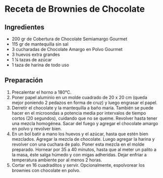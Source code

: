 # Receta de Brownies de Chocolate

## Ingredientes
- 200 gr de Cobertura de Chocolate Semiamargo Gourmet
- 115 gr de mantequilla sin sal
- 3 cucharadas de Chocolate Amargo en Polvo Gourmet
- 3 huevos extra grandes
- 1 ¼ tazas de azúcar
- 1 taza de harina de todo uso
  
## Preparación
1. Precalentar el horno a 180°C.
2. Poner papel aluminio en un molde cuadrado de 20 x 20 cm (queda mejor poniendo 2 pedazos en forma de cruz) y luego engrasar el papel.
3. Derretir el chocolate y la mantequilla a baño maría. También se puede hacer en el microondas a potencia media por intervalos de tiempo cortos (20 segundos), cuidando que no se queme. Revolver hasta tener una mezcla homogénea. Sacar del fuego y agregar el chocolate amargo en polvo y revolver bien.
4. En un bol batir a mano los huevos y el azúcar, hasta que estén bien mezclados. Agregar la mezcla de chocolate. Luego agregar la harina y revolver con una cuchara de palo. Poner esta mezcla en el molde preparado. Hornear por 35 a 40 minutos, hasta que al meter un palito a la masa, éste salga húmedo y con migas adheridas. Dejar enfriar a temperatura ambiente por al menos 2 horas.
5. Cortar en 16 cuadraditos y servir. Opcionalmente, espolvorear los brownies con chocolate en polvo.
